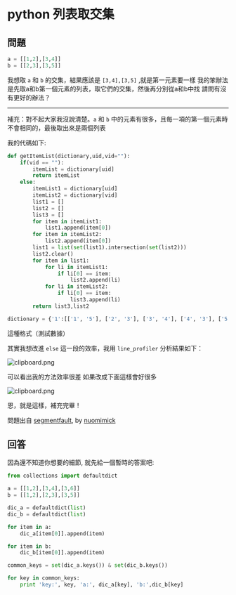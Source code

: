 #  python 列表取交集

## 問題

```python
a = [[1,2],[3,4]]
b = [[2,3],[3,5]]
```

我想取 `a` 和 `b` 的交集，結果應該是 `[3,4],[3,5]` ,就是第一元素要一樣
我的笨辦法是先取a和b第一個元素的列表，取它們的交集，然後再分別從a和b中找
請問有沒有更好的辦法？

-----

補充：對不起大家我沒說清楚。`a` 和 `b` 中的元素有很多，且每一項的第一個元素時不會相同的，最後取出來是兩個列表

我的代碼如下:

```python
def getItemList(dictionary,uid,vid=""):
    if(vid == ""): 
        itemList = dictionary[uid]
        return itemList
    else:
        itemList1 = dictionary[uid]
        itemList2 = dictionary[vid]
        list1 = []
        list2 = []
        list3 = []
        for item in itemList1:
            list1.append(item[0])
        for item in itemList2:
            list2.append(item[0])
        list1 = list(set(list1).intersection(set(list2)))
        list2.clear()
        for item in list1:
            for li in itemList1:
                if li[0] == item:
                    list2.append(li)
            for li in itemList2:
                if li[0] == item:
                    list3.append(li)
        return list3,list2
```

```python
dictionary = {'1':[['1', '5'], ['2', '3'], ['3', '4'], ['4', '3'], ['5', '3'], ['7', '4'], ['8', '1'], ['9', '5'], ['11', '2'], ['13', '5'], ['15', '5'], ['16', '5'], ['18', '4'], ['19', '5'], ['21', '1'], ['22', '4'], ['25', '4'], ['26', '3'], ['28', '4'], ['29', '1'], ['30', '3'], ['32', '5'], ['34', '2'], ['35', '1'], ['37', '2'], ['38', '3'], ['40', '3'], ['41', '2'], ['42', '5'], ['43', '4'], ['45', '5'], ['46', '4'], ['48', '5'], ['50', '5'], ['52', '4'], ['55', '5'], ['57', '5'], ['58', '4'], ['59', '5'], ['63', '2'], ['66', '4'], ['68', '4'], ['71', '3'], ['75', '4'], ['77', '4'], ['79', '4'], ['83', '3'], ['87', '5'], ['88', '4'], ['89', '5'], ['93', '5'], ['94', '2'], ['95', '4'], ['99', '3'], ['101', '2'], ['105', '2'], ['106', '4'], ['109', '5'], ['110', '1'], ['111', '5'], ['115', '5'], ['116', '3'], ['119', '5'], ['122', '3'], ['123', '4'], ['124', '5'], ['126', '2'], ['127', '5'], ['131', '1'], ['133', '4'], ['135', '4'], ['136', '3'], ['137', '5'], ['138', '1'], ['139', '3'], ['141', '3'], ['142', '2'], ['144', '4'], ['146', '4'], ['147', '3'], ['149', '2'], ['152', '5'], ['153', '3'], ['156', '4'], ['158', '3'], ['162', '4'], ['165', '5'], ['166', '5'], ['167', '2'], ['168', '5'], ['169', '5'], ['172', '5'], ['173', '5'], ['176', '5'], ['178', '5'], ['179', '3'], ['181', '5'], ['182', '4'], ['187', '4'], ['191', '5'], ['192', '4'], ['194', '4'], ['195', '5'], ['197', '5'], ['198', '5'], ['199', '4'], ['203', '4'], ['204', '5'], ['205', '3'], ['207', '5'], ['211', '3'], ['216', '5'], ['217', '3'], ['220', '3'], ['223', '5'], ['231', '1'], ['234', '4'], ['237', '2'], ['238', '4'], ['239', '4'], ['240', '3'], ['244', '2'], ['245', '2'], ['246', '5'], ['247', '1'], ['249', '4'], ['251', '4'], ['256', '4'], ['257', '4'], ['261', '1'], ['263', '1'], ['268', '5'], ['269', '5'], ['270', '5'], ['271', '2']],'2':[['1', '4'], ['10', '2'], ['14', '4'], ['25', '4'], ['100', '5'], ['111', '4'], ['127', '5'], ['237', '4'], ['242', '5'], ['255', '4'], ['258', '3'], ['269', '4'], ['272', '5'], ['273', '4'], ['274', '3'], ['275', '5'], ['276', '4'], ['277', '4'], ['278', '3'], ['282', '4'], ['283', '5'], ['284', '4'], ['285', '5'], ['286', '4'], ['287', '3'], ['288', '3'], ['289', '3'], ['291', '3'], ['293', '4'], ['294', '1'], ['295', '4'], ['296', '3'], ['300', '4'], ['302', '5'], ['304', '4'], ['305', '3'], ['306', '4'], ['309', '1'], ['310', '4'], ['311', '5']]}
```

這種格式（測試數據）

其實我想改進 `else` 這一段的效率，我用 `line_profiler` 分析結果如下：

![clipboard.png](https://segmentfault.com/img/bVzErd)

可以看出我的方法效率很差
如果改成下面這樣會好很多

![clipboard.png](https://segmentfault.com/img/bVzErq)

恩，就是這樣，補充完畢！

問題出自 [segmentfault](https://segmentfault.com/q/1010000006073093/a-1020000006074241), by [nuomimick](https://segmentfault.com/u/nuomimick)

## 回答

因為還不知道你想要的細節, 就先給一個暫時的答案吧:

```python
from collections import defaultdict

a = [[1,2],[3,4],[3,6]]
b = [[1,2],[2,3],[3,5]]

dic_a = defaultdict(list)
dic_b = defaultdict(list)

for item in a:
    dic_a[item[0]].append(item)

for item in b:
    dic_b[item[0]].append(item)

common_keys = set(dic_a.keys()) & set(dic_b.keys())

for key in common_keys:
    print 'key:', key, 'a:', dic_a[key], 'b:',dic_b[key]
```
